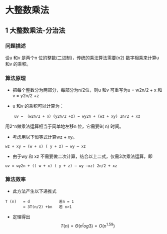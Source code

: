 # 大整数乘法

## 1 大整数乘法-分治法

### 问题描述

设u 和v 是两个n 位的整数(二进制)，传统的乘法算法需要(n2) 数字相乘来计算u 和v 的乘积。

### 算法原理

* 把每个整数分为两部分，每部分为n/2位，则u 和v 可重写为u = w2n/2 + x 和v = y2n/2 +z

* u 和v 的乘积可以计算为：
```
	uv = （w2n/2 + x）(y2n/2 +z) = wy2n + (wz + xy) 2n/2 + xz
```
用2^n做乘法运算相当于简单地左移n 位，它需要θ( n) 时间。

* 考虑用以下恒等式计算wz + xy。
```
wz + xy = (w + x) ( y + z) – wy – xz
```
* 由于wy 和 xz 不需要做二次计算，结合以上二式，仅需3次乘法运算，即
```
uv = wy2n + (( w + x) ( y + z) – wy –xz) 2n/2 + xz
```


### 算法效率
* 此方法产生以下递推式
```
T (n) 	= d			    若n = 1
		= 3T(n/2) +bn	若 n>1
```
* 定理得出
$$
T(n) =Θ(n^log 3) = O(n^1.59)
$$